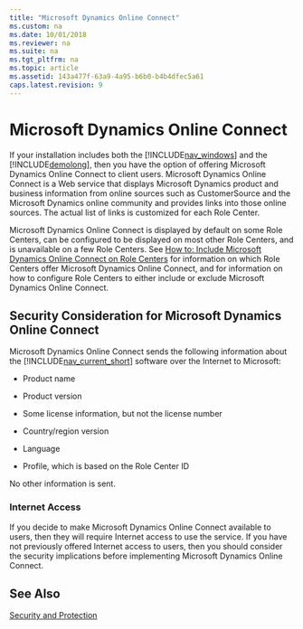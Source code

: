 ```yaml
---
title: "Microsoft Dynamics Online Connect"
ms.custom: na
ms.date: 10/01/2018
ms.reviewer: na
ms.suite: na
ms.tgt_pltfrm: na
ms.topic: article
ms.assetid: 143a477f-63a9-4a95-b6b0-b4b4dfec5a61
caps.latest.revision: 9
---
```

# Microsoft Dynamics Online Connect
If your installation includes both the [!INCLUDE[nav_windows](includes/nav_windows_md.md)] and the [!INCLUDE[demolong](includes/demolong_md.md)], then you have the option of offering Microsoft Dynamics Online Connect to client users. Microsoft Dynamics Online Connect is a Web service that displays Microsoft Dynamics product and business information from online sources such as CustomerSource and the Microsoft Dynamics online community and provides links into those online sources. The actual list of links is customized for each Role Center.  
  
 Microsoft Dynamics Online Connect is displayed by default on some Role Centers, can be configured to be displayed on most other Role Centers, and is unavailable on a few Role Centers. See [How to: Include Microsoft Dynamics Online Connect on Role Centers](How-to--Include-Microsoft-Dynamics-Online-Connect-on-Role-Centers.md) for information on which Role Centers offer Microsoft Dynamics Online Connect, and for information on how to configure Role Centers to either include or exclude Microsoft Dynamics Online Connect.  
  
## Security Consideration for Microsoft Dynamics Online Connect  
 Microsoft Dynamics Online Connect sends the following information about the [!INCLUDE[nav_current_short](includes/nav_current_short_md.md)] software over the Internet to Microsoft:  
  
-   Product name  
  
-   Product version  
  
-   Some license information, but not the license number  
  
-   Country/region version  
  
-   Language  
  
-   Profile, which is based on the Role Center ID  
  
 No other information is sent.  
  
### Internet Access  
 If you decide to make Microsoft Dynamics Online Connect available to users, then they will require Internet access to use the service. If you have not previously offered Internet access to users, then you should consider the security implications before implementing Microsoft Dynamics Online Connect.  
  
## See Also  
 [Security and Protection](Security-and-Protection.md)
